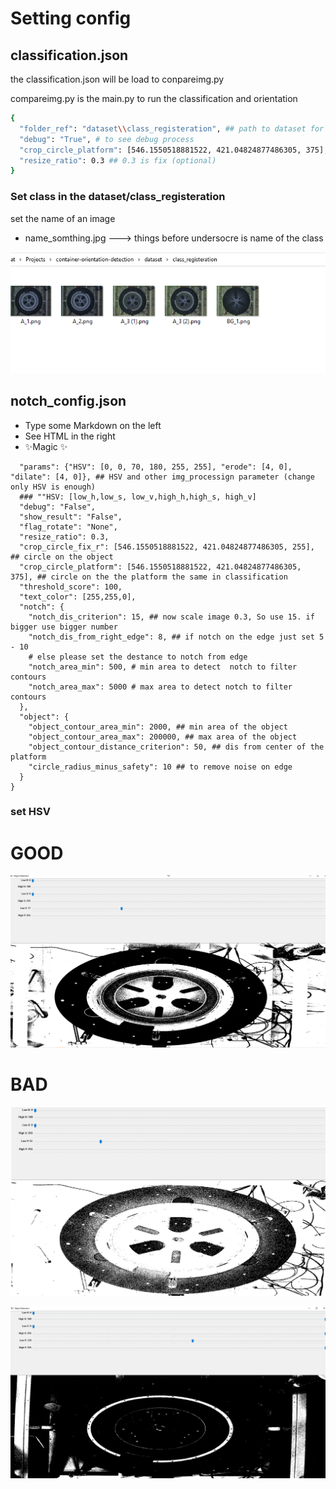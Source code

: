 # Setting config
## classification.json


the classification.json will be load to conpareimg.py 

compareimg.py is the main.py to run the classification and orientation

```sh
{
  "folder_ref": "dataset\\class_registeration", ## path to dataset for classification
  "debug": "True", # to see debug process
  "crop_circle_platform": [546.1550518881522, 421.04824877486305, 375], ## circle of the platform(optional)
  "resize_ratio": 0.3 ## 0.3 is fix (optional)
}
```
### Set class in the dataset/class_registeration 

set the name of an image 
- name_somthing.jpg --->
things before undersocre is name of the class

![alt text](https://github.com/PudPawat/container-orientation-detection/blob/main/info_image/classification_data_set.PNG?raw=true)

## notch_config.json
- Type some Markdown on the left
- See HTML in the right
- ✨Magic ✨

```sh{
  "params": {"HSV": [0, 0, 70, 180, 255, 255], "erode": [4, 0], "dilate": [4, 0]}, ## HSV and other img_processign parameter (change only HSV is enough)
  ### ""HSV: [low_h,low_s, low_v,high_h,high_s, high_v]
  "debug": "False",
  "show_result": "False",
  "flag_rotate": "None",
  "resize_ratio": 0.3,
  "crop_circle_fix_r": [546.1550518881522, 421.04824877486305, 255], ## circle on the object
  "crop_circle_platform": [546.1550518881522, 421.04824877486305, 375], ## circle on the the platform the same in classification
  "threshold_score": 100, 
  "text_color": [255,255,0],
  "notch": {
    "notch_dis_criterion": 15, ## now scale image 0.3, So use 15. if bigger use bigger number
    "notch_dis_from_right_edge": 8, ## if notch on the edge just set 5 - 10 
    # else please set the destance to notch from edge
    "notch_area_min": 500, # min area to detect  notch to filter contours
    "notch_area_max": 5000 # max area to detect notch to filter contours
  },
  "object": {
    "object_contour_area_min": 2000, ## min area of the object
    "object_contour_area_max": 200000, ## max area of the object
    "object_contour_distance_criterion": 50, ## dis from center of the platform 
    "circle_radius_minus_safety": 10 ## to remove noise on edge
  }
}
```

### set HSV 
# GOOD
![alt text](https://github.com/PudPawat/container-orientation-detection/blob/main/info_image/Good_HSV_setting.PNG?raw=true)

# BAD
![alt text](https://github.com/PudPawat/container-orientation-detection/blob/main/info_image/BAD_HSV_SETTING_1.PNG?raw=true)

![alt text](https://github.com/PudPawat/container-orientation-detection/blob/main/info_image/BAD_HSV_SETTING_2.PNG?raw=true)
